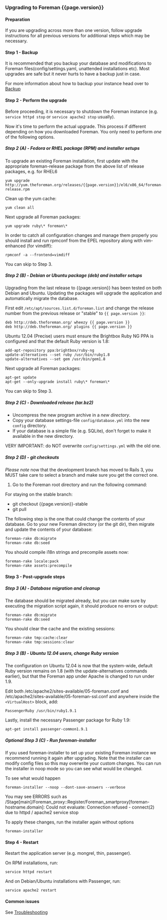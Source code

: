 ### Upgrading to Foreman {{page.version}}

#### Preparation

If you are upgrading across more than one version, follow upgrade
instructions for all previous versions for additional steps which may be
necessary.

#### Step 1 - Backup

It is recommended that you backup your database and modifications to Foreman
files(config/settings.yaml, unattended installations etc).  Most upgrades are
safe but it never hurts to have a backup just in case.

For more information about how to backup your instance head over to
[Backup](manuals/{{page.version}}/index.html#5.5.1Backup)

#### Step 2 - Perform the upgrade

Before proceeding, it is necessary to shutdown the Foreman instance (e.g.
`service httpd stop` or `service apache2 stop` usually).

Now it's time to perform the actual upgrade.  This process if different
depending on how you downloaded Foreman.  You only need to perform *one* of
the following options.

##### Step 2 (A) - Fedora or RHEL package (RPM) and installer setups

To upgrade an existing Foreman installation, first update with the
appropriate foreman-release package from the above list of release packages,
e.g. for RHEL6

    yum upgrade http://yum.theforeman.org/releases/{{page.version}}/el6/x86_64/foreman-release.rpm

Clean up the yum cache:

    yum clean all

Next upgrade all Foreman packages:

    yum upgrade ruby\* foreman\*

In order to catch all configuration changes and manage them properly you should install and run
rpmconf from the EPEL repository along with vim-enhanced (for vimdiff):

    rpmconf -a --frontend=vimdiff

You can skip to Step 3.

##### Step 2 (B) - Debian or Ubuntu package (deb) and installer setups

Upgrading from the last release to {{page.version}} has been tested on both
Debian and Ubuntu. Updating the packages will upgrade the application and
automatically migrate the database.

First edit `/etc/apt/sources.list.d/foreman.list` and change the release
number from the previous release or "stable" to `{{ page.version }}`:

    deb http://deb.theforeman.org/ wheezy {{ page.version }}
    deb http://deb.theforeman.org/ plugins {{ page.version }}

Ubuntu 12.04 (Precise) users must ensure the Brightbox Ruby NG PPA is
configured and that the default Ruby version is 1.8:

    add-apt-repository ppa:brightbox/ruby-ng
    update-alternatives --set ruby /usr/bin/ruby1.8
    update-alternatives --set gem /usr/bin/gem1.8

Next upgrade all Foreman packages:

    apt-get update
    apt-get --only-upgrade install ruby\* foreman\*

You can skip to Step 3.

##### Step 2 (C) - Downloaded release (tar.bz2)

- Uncompress the new program archive in a *new directory*.
- Copy your database settings-file `config/database.yml` into the new `config` directory.
- If your database is a simple file (e.g. SQLite), don't forget to make it available in the new directory.

VERY IMPORTANT: do NOT overwrite `config/settings.yml` with the old one.

##### Step 2 (D) - git checkouts

*Please note* now that the development branch has moved to Rails 3, you MUST
take care to select a branch and make sure you get the correct one.

1. Go to the Foreman root directory and run the following command:

For staying on the stable branch:

- git checkout {{page.version}}-stable
- git pull

The following step is the one that could change the contents of your database.
Go to your new Foreman directory (or the git dir), then migrate and update the
contents of your database:

    foreman-rake db:migrate
    foreman-rake db:seed

You should compile i18n strings and precompile assets now:

    foreman-rake locale:pack
    foreman-rake assets:precompile

#### Step 3 - Post-upgrade steps

##### Step 3 (A) - Database migration and cleanup

The database should be migrated already, but you can make sure by executing the
migration script again, it should produce no errors or output:

    foreman-rake db:migrate
    foreman-rake db:seed

You should clear the cache and the existing sessions:

    foreman-rake tmp:cache:clear
    foreman-rake tmp:sessions:clear

##### Step 3 (B) - Ubuntu 12.04 users, change Ruby version

The configuration on Ubuntu 12.04 is now that the system-wide, default Ruby
version remains on 1.8 (with the update-alternatives commands earlier), but
that the Foreman app under Apache is changed to run under 1.9.

Edit both /etc/apache2/sites-available/05-foreman.conf and
/etc/apache2/sites-available/05-foreman-ssl.conf and anywhere inside the
`<VirtualHost>` block, add:

    PassengerRuby /usr/bin/ruby1.9.1

Lastly, install the necessary Passenger package for Ruby 1.9:

    apt-get install passenger-common1.9.1

##### Optional Step 3 (C) - Run foreman-installer

If you used foreman-installer to set up your existing Foreman instance we
recommend running it again after upgrading. Note that the installer can
modify config files so this may overwrite your custom changes. You can run
the installer in noop mode so you can see what would be changed.

To see what would happen

    foreman-installer --noop --dont-save-answers --verbose

You may see ERRORS such as /Stage[main]/Foreman_proxy::Register/Foreman_smartproxy[foreman-hostname.domain]: Could not evaluate: Connection refused - connect(2) due to httpd / apache2 service stop

To apply these changes, run the installer again without options

    foreman-installer

#### Step 4 - Restart

Restart the application server (e.g. mongrel, thin, passenger).

On RPM installations, run:

    service httpd restart

And on Debian/Ubuntu installations with Passenger, run:

    service apache2 restart

#### Common issues

See
[Troubleshooting](http://projects.theforeman.org/projects/foreman/wiki/Troubleshooting)
